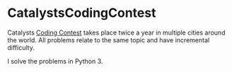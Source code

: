 # CatalystsCodingContest
Catalysts [Coding Contest](https://register.codingcontest.org/) takes place twice a year in multiple cities around the world. All problems relate to the same topic and have incremental difficulty.

I solve the problems in Python 3.